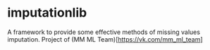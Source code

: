 # imputationlib
A framework to provide some effective methods of missing values imputation.
Project of (MM ML Team)[https://vk.com/mm_ml_team]

